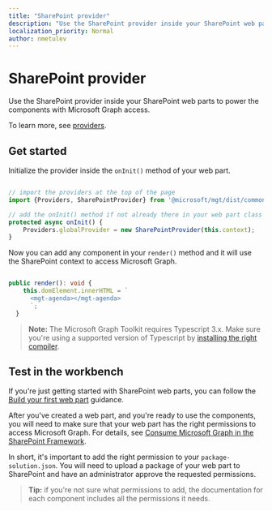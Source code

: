 ```yaml
---
title: "SharePoint provider"
description: "Use the SharePoint provider inside your SharePoint web parts to power the components with Microsoft Graph access."
localization_priority: Normal
author: nmetulev
---
```


# SharePoint provider

Use the SharePoint provider inside your SharePoint web parts to power the components with Microsoft Graph access.

To learn more, see [providers](../providers.md).

## Get started

Initialize the provider inside the `onInit()` method of your web part.

```ts

// import the providers at the top of the page
import {Providers, SharePointProvider} from '@microsoft/mgt/dist/commonjs';

// add the onInit() method if not already there in your web part class
protected async onInit() {
    Providers.globalProvider = new SharePointProvider(this.context);
}
```

Now you can add any component in your `render()` method and it will use the SharePoint context to access Microsoft Graph.

```ts

public render(): void {
    this.domElement.innerHTML = `
      <mgt-agenda></mgt-agenda>
      `;
  }
```

>**Note:** The Microsoft Graph Toolkit requires Typescript 3.x. Make sure you're using a supported version of Typescript by [installing the right compiler](https://github.com/SharePoint/sp-dev-docs/wiki/SharePoint-Framework-v1.8-release-notes#support-for-typescript-27-29-and-3x).

## Test in the workbench

If you're just getting started with SharePoint web parts, you can follow the [Build your first web part](https://docs.microsoft.com/sharepoint/dev/spfx/web-parts/get-started/build-a-hello-world-web-part) guidance.

After you've created a web part, and you're ready to use the components, you will need to make sure that your web part has the right permissions to access Microsoft Graph. For details, see [Consume Microsoft Graph in the SharePoint Framework](/sharepoint/dev/spfx/use-aad-tutorial).

In short, it's important to add the right permission to your `package-solution.json`. You will need to upload a package of your web part to SharePoint and have an administrator approve the requested permissions.

>**Tip:** if you're not sure what permissions to add, the documentation for each component includes all the permissions it needs.
